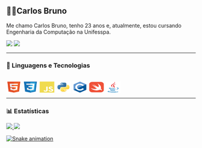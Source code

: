 ## 👨‍💻Carlos Bruno
Me chamo Carlos Bruno, tenho 23 anos e, atualmente, estou cursando Engenharia da Computação na Unifesspa.

 <a href="https://instagram.com/brunno.ia" target="_blank"><img src="https://img.shields.io/badge/-Instagram-%23E4405F?style=for-the-badge&logo=instagram&logoColor=white" target="_blank"></a>
 <a href="https://www.linkedin.com/in/bruno2k01" target="_blank"><img src="https://img.shields.io/badge/-LinkedIn-%230077B5?style=for-the-badge&logo=linkedin&logoColor=white" target="_blank"></a> 

---

### 🤖 Linguagens e Tecnologias

<div style="display: inline_block"><br>

  <img align="center" alt="Rafa-HTML" height="30" width="40" src="https://raw.githubusercontent.com/devicons/devicon/master/icons/html5/html5-original.svg">
  <img align="center" alt="Rafa-CSS" height="30" width="40" src="https://raw.githubusercontent.com/devicons/devicon/master/icons/css3/css3-original.svg">
    <img align="center" alt="Rafa-Js" height="30" width="40" src="https://raw.githubusercontent.com/devicons/devicon/master/icons/javascript/javascript-plain.svg">
  <img align="center" alt="Rafa-Python" height="30" width="40" src="https://raw.githubusercontent.com/devicons/devicon/master/icons/python/python-original.svg">
  <img align="center" alt="Rafa-Cs" height="30" width="40" src="https://raw.githubusercontent.com/devicons/devicon/master/icons/c/c-original.svg">
    <img align="center" alt="Rafa-" height="30" width="40" src="https://raw.githubusercontent.com/devicons/devicon/master/icons/swift/swift-original.svg">
    <img align="center" alt="Rafa-" height="30" width="40" src="https://raw.githubusercontent.com/devicons/devicon/master/icons/java/java-original.svg">
</div>
  
---

  ### 📊 Estatísticas

<div>
<a href="https://github.com/brunopngg">
<img loading="lazy" height="180em" src="https://github-readme-stats.vercel.app/api/top-langs/?username=brunopngg&layout=compact&langs_count=7&theme=dracula"/>
<img loading="lazy" height="180em" src="https://github-readme-stats.vercel.app/api?username=brunopngg&show_icons=true&theme=dracula&include_all_commits=true&count_private=true"/>
</div>

![Snake animation](https://github.com/brunopngg/brunopngg/blob/output/github-contribution-grid-snake.svg)


